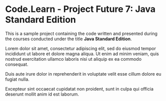 # Code.Learn - Project Future 7: Java Standard Edition

This is a sample project containing the code written and presented during the courses conducted under the title
**Java Standard Edition**.

Lorem dolor sit amet, consectetur adipiscing elit, sed do eiusmod tempor incididunt ut labore et dolore magna aliqua.
Ut enim ad minim veniam, quis nostrud exercitation ullamco laboris nisi ut aliquip ex ea commodo consequat.

Duis aute irure dolor in reprehenderit in voluptate velit esse cillum dolore eu fugiat nulla.

Excepteur sint occaecat cupidatat non proident, sunt in culpa qui officia deserunt mollit anim id est laborum.
